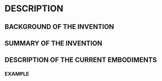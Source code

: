 # DESCRIPTION

## BACKGROUND OF THE INVENTION

## SUMMARY OF THE INVENTION

## DESCRIPTION OF THE CURRENT EMBODIMENTS

### EXAMPLE


